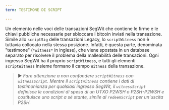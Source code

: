 ```yaml
---
term: TESTIMONE DI SCRIPT

---
```

Un elemento nelle voci delle transazioni SegWit che contiene le firme e le chiavi pubbliche necessarie per sbloccare i bitcoin inviati nella transazione. Simile allo `scriptSig` delle transazioni Legacy, lo `scriptWitness` non è tuttavia collocato nella stessa posizione. Infatti, è questa parte, denominata "testimone" (`*witness*` in inglese), che viene spostata in un database separato per risolvere il problema della malleabilità delle transazioni. Ogni ingresso SegWit ha il proprio `scriptWitness`, e tutti gli elementi `scriptWitness` insieme formano il campo `Witness` della transazione.

> ► *Fare attenzione a non confondere `scriptWitness` con `witnessScript`. Mentre il `scriptWitness` contiene i dati di testimonianza per qualsiasi ingresso SegWit, il `witnessScript` definisce le condizioni di spesa di un UTXO P2WSH o P2SH-P2WSH e costituisce uno script a sé stante, simile al `redeemScript` per un'uscita P2SH.*
